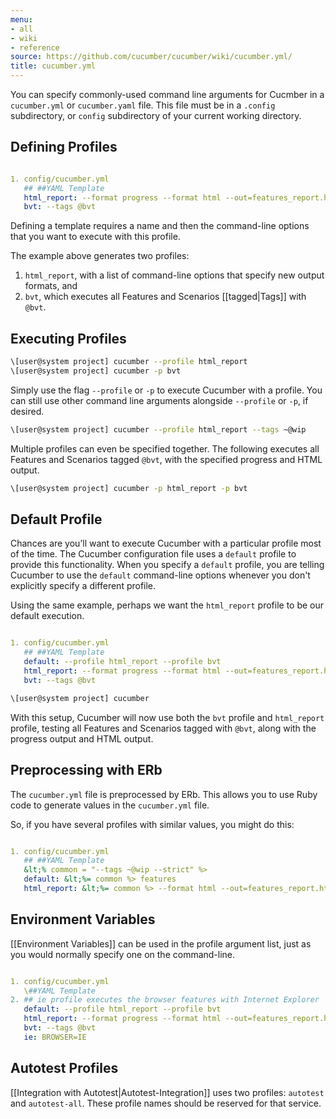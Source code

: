 ```yaml
---
menu:
- all
- wiki
- reference
source: https://github.com/cucumber/cucumber/wiki/cucumber.yml/
title: cucumber.yml
---
```


You can specify commonly-used command line arguments for Cucmber in a `cucumber.yml` or `cucumber.yaml` file. 
This file must be in a `.config` subdirectory, or `config` subdirectory of your current working directory.

## Defining Profiles

```yaml

1. config/cucumber.yml
   ## ##YAML Template
   html_report: --format progress --format html --out=features_report.html
   bvt: --tags @bvt
   ```

Defining a template requires a name and then the command-line options that you 
want to execute with this profile. 

The example above generates two profiles: 

1. `html_report`, with a list of command-line options that specify new output formats, and 
2. `bvt`, which executes all Features and Scenarios [[tagged|Tags]] with `@bvt`.

## Executing Profiles

```bash
\[user@system project] cucumber --profile html_report
\[user@system project] cucumber -p bvt
```

Simply use the flag `--profile` or `-p` to execute Cucumber with a profile.
You can still use other command line arguments alongside `--profile` or `-p`, 
if desired.

```bash
\[user@system project] cucumber --profile html_report --tags ~@wip
```

Multiple profiles can even be specified together. The following executes all 
Features and Scenarios tagged `@bvt`, with the specified progress and HTML 
output.

```bash
\[user@system project] cucumber -p html_report -p bvt
```

## Default Profile

Chances are you’ll want to execute Cucumber with a particular profile most of the time. 
The Cucumber configuration file uses a `default` profile to provide this functionality. 
When you specify a `default` profile, you are telling Cucumber to use the `default` command-line options whenever you don't explicitly specify a different profile.

Using the same example, perhaps we want the `html_report` profile to be our default execution.
```yaml

1. config/cucumber.yml
   ## ##YAML Template
   default: --profile html_report --profile bvt
   html_report: --format progress --format html --out=features_report.html
   bvt: --tags @bvt
   ```


```bash
\[user@system project] cucumber
```

With this setup, Cucumber will now use both the `bvt` profile and `html_report`
profile, testing all Features and Scenarios tagged with `@bvt`, along with the 
progress output and HTML output.

## Preprocessing with ERb

The `cucumber.yml` file is preprocessed by ERb. This allows you to use Ruby code 
to generate values in the `cucumber.yml` file. 

So, if you have several profiles with similar values, you might do this:

```yaml

1. config/cucumber.yml
   ## ##YAML Template
   &lt;% common = "--tags ~@wip --strict" %>
   default: &lt;%= common %> features
   html_report: &lt;%= common %> --format html --out=features_report.html features
   ```

## Environment Variables

[[Environment Variables]] can be used in the profile argument list, just as you would normally specify one on the command-line.

```yaml

1. config/cucumber.yml
   \##YAML Template
2. ## ie profile executes the browser features with Internet Explorer
   default: --profile html_report --profile bvt
   html_report: --format progress --format html --out=features_report.html
   bvt: --tags @bvt
   ie: BROWSER=IE
   ```

## Autotest Profiles

[[Integration with Autotest|Autotest-Integration]] uses two profiles: `autotest` and `autotest-all`. 
These profile names should be reserved for that service.
